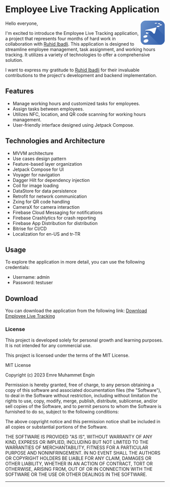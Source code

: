# Employee Live Tracking Application 
<img align="right" src="https://github.com/enginemre/employee_live_tracking/blob/91e8d64045ac2d84ef1812b5d227b9858dbc57fc/app/src/main/elt_app_icon-playstore.png" alt="Android" width="15%" />


Hello everyone,
  
I'm excited to introduce the Employee Live Tracking application, a project that represents four months of hard work in collaboration with [Ruhid Ibadli](https://github.com/ruhidibadli). This application is designed to streamline employee management, task assignment, and working hours tracking. It utilizes a variety of technologies to offer a comprehensive solution.

I want to express my gratitude to [Ruhid Ibadli](https://github.com/ruhidibadli) for their invaluable contributions to the project's development and backend implementation.


## Features

- Manage working hours and customized tasks for employees.
- Assign tasks between employees.
- Utilizes NFC, location, and QR code scanning for working hours management.
- User-friendly interface designed using Jetpack Compose.

## Technologies and Architecture

- MVVM architecture
- Use cases design pattern
- Feature-based layer organization
- Jetpack Compose for UI
- Voyager for navigation
- Dagger Hilt for dependency injection
- Coil for image loading
- DataStore for data persistence
- Retrofit for network communication
- Zxing for QR code handling
- CameraX for camera interaction
- Firebase Cloud Messaging for notifications
- Firebase Crashlytics for crash reporting
- Firebase App Distribution for distribution
- Bitrise for CI/CD
- Localization for en-US and tr-TR

## Usage

To explore the application in more detail, you can use the following credentials:

- Username: admin
- Password: testuser

## Download

You can download the application from the following link:
[Download Employee Live Tracking](https://rb.gy/tewsa)

### License

This project is developed solely for personal growth and learning purposes. It is not intended for any commercial use.

This project is licensed under the terms of the MIT License.

MIT License

Copyright (c) 2023 Emre Muhammet Engin

Permission is hereby granted, free of charge, to any person obtaining a copy of this software and associated documentation files (the "Software"), to deal in the Software without restriction, including without limitation the rights to use, copy, modify, merge, publish, distribute, sublicense, and/or sell copies of the Software, and to permit persons to whom the Software is furnished to do so, subject to the following conditions:

The above copyright notice and this permission notice shall be included in all copies or substantial portions of the Software.

THE SOFTWARE IS PROVIDED "AS IS", WITHOUT WARRANTY OF ANY KIND, EXPRESS OR IMPLIED, INCLUDING BUT NOT LIMITED TO THE WARRANTIES OF MERCHANTABILITY, FITNESS FOR A PARTICULAR PURPOSE AND NONINFRINGEMENT. IN NO EVENT SHALL THE AUTHORS OR COPYRIGHT HOLDERS BE LIABLE FOR ANY CLAIM, DAMAGES OR OTHER LIABILITY, WHETHER IN AN ACTION OF CONTRACT, TORT OR OTHERWISE, ARISING FROM, OUT OF OR IN CONNECTION WITH THE SOFTWARE OR THE USE OR OTHER DEALINGS IN THE SOFTWARE.

---

